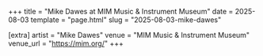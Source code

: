 +++
title = "Mike Dawes at MIM Music & Instrument Museum"
date = 2025-08-03
template = "page.html"
slug = "2025-08-03-mike-dawes"

[extra]
artist = "Mike Dawes"
venue = "MIM Music & Instrument Museum"
venue_url = "https://mim.org/"
+++
